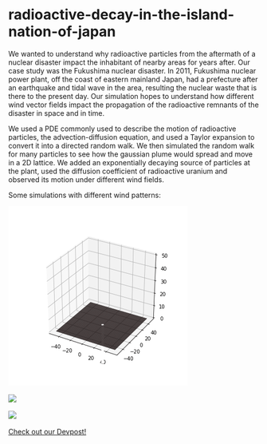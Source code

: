 # radioactive-decay-in-the-island-nation-of-japan

We wanted to understand why radioactive particles from the aftermath of a nuclear disaster impact the inhabitant of nearby areas for years after. Our case study was the Fukushima nuclear disaster. In 2011, Fukushima nuclear power plant, off the coast of eastern mainland Japan, had a prefecture after an earthquake and tidal wave in the area, resulting the nuclear waste that is there to the present day. Our simulation hopes to understand how different wind vector fields impact the propagation of the radioactive remnants of the disaster in space and in time.

We used a PDE commonly used to describe the motion of radioactive particles, the advection-diffusion equation, and used a Taylor expansion to convert it into a directed random walk. We then simulated the random walk for many particles to see how the gaussian plume would spread and move in a 2D lattice. We added an exponentially decaying source of particles at the plant, used the diffusion coefficient of radioactive uranium and observed its motion under different wind fields.

Some simulations with different wind patterns:

![](https://github.com/kushasareen/radioactive-decay-in-the-island-nation-of-japan/blob/main/nowind.gif)

![](https://github.com/kushasareen/radioactive-decay-in-the-island-nation-of-japan/blob/main/line-wind.gif)

![](https://github.com/kushasareen/radioactive-decay-in-the-island-nation-of-japan/blob/main/strange-wind.gif)


[Check out our Devpost!](https://devpost.com/software/radioactive-decay-in-the-island-nation-of-japan)
